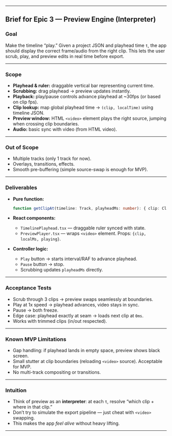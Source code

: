 

---

## Brief for Epic 3 — **Preview Engine (Interpreter)**

### Goal

Make the timeline “play.” Given a project JSON and playhead time `t`, the app should display the correct frame/audio from the right clip. This lets the user scrub, play, and preview edits in real time before export.

---

### Scope

* **Playhead & ruler:** draggable vertical bar representing current time.
* **Scrubbing:** drag playhead → preview updates instantly.
* **Playback:** play/pause controls advance playhead at ~30fps (or based on clip fps).
* **Clip lookup:** map global playhead time → `(clip, localTime)` using timeline JSON.
* **Preview window:** HTML `<video>` element plays the right source, jumping when crossing clip boundaries.
* **Audio:** basic sync with video (from HTML video).

---

### Out of Scope

* Multiple tracks (only 1 track for now).
* Overlays, transitions, effects.
* Smooth pre-buffering (simple source-swap is enough for MVP).

---

### Deliverables

* **Pure function:**

  ```ts
  function getClipAt(timeline: Track, playheadMs: number): { clip: Clip, localMs: number } | null;
  ```
* **React components:**

  * `TimelinePlayhead.tsx` — draggable ruler synced with state.
  * `PreviewPlayer.tsx` — wraps `<video>` element. Props: `{clip, localMs, playing}`.
* **Controller logic:**

  * `Play` button → starts interval/RAF to advance playhead.
  * `Pause` button → stop.
  * Scrubbing updates `playheadMs` directly.

---

### Acceptance Tests

* Scrub through 3 clips → preview swaps seamlessly at boundaries.
* Play at 1x speed → playhead advances, video stays in sync.
* Pause → both freeze.
* Edge case: playhead exactly at seam → loads next clip at `0ms`.
* Works with trimmed clips (in/out respected).

---

### Known MVP Limitations

* Gap handling: if playhead lands in empty space, preview shows black screen.
* Small stutter at clip boundaries (reloading `<video>` source). Acceptable for MVP.
* No multi-track compositing or transitions.

---

### Intuition

* Think of preview as an **interpreter**: at each `t`, resolve “which clip + where in that clip.”
* Don’t try to simulate the export pipeline — just cheat with `<video>` swapping.
* This makes the app *feel alive* without heavy lifting.

---

